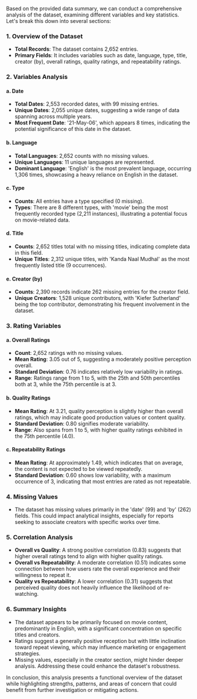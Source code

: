 Based on the provided data summary, we can conduct a comprehensive analysis of the dataset, examining different variables and key statistics. Let's break this down into several sections:

### 1. Overview of the Dataset
- **Total Records**: The dataset contains 2,652 entries. 
- **Primary Fields**: It includes variables such as date, language, type, title, creator (by), overall ratings, quality ratings, and repeatability ratings. 

### 2. Variables Analysis

#### a. Date
- **Total Dates**: 2,553 recorded dates, with 99 missing entries.
- **Unique Dates**: 2,055 unique dates, suggesting a wide range of data spanning across multiple years.
- **Most Frequent Date**: '21-May-06', which appears 8 times, indicating the potential significance of this date in the dataset. 

#### b. Language
- **Total Languages**: 2,652 counts with no missing values. 
- **Unique Languages**: 11 unique languages are represented.
- **Dominant Language**: 'English' is the most prevalent language, occurring 1,306 times, showcasing a heavy reliance on English in the dataset.

#### c. Type
- **Counts**: All entries have a type specified (0 missing).
- **Types**: There are 8 different types, with 'movie' being the most frequently recorded type (2,211 instances), illustrating a potential focus on movie-related data.

#### d. Title
- **Counts**: 2,652 titles total with no missing titles, indicating complete data in this field.
- **Unique Titles**: 2,312 unique titles, with 'Kanda Naal Mudhal' as the most frequently listed title (9 occurrences).

#### e. Creator (by)
- **Counts**: 2,390 records indicate 262 missing entries for the creator field.
- **Unique Creators**: 1,528 unique contributors, with 'Kiefer Sutherland' being the top contributor, demonstrating his frequent involvement in the dataset.

### 3. Rating Variables

#### a. Overall Ratings
- **Count**: 2,652 ratings with no missing values.
- **Mean Rating**: 3.05 out of 5, suggesting a moderately positive perception overall.
- **Standard Deviation**: 0.76 indicates relatively low variability in ratings.
- **Range**: Ratings range from 1 to 5, with the 25th and 50th percentiles both at 3, while the 75th percentile is at 3. 

#### b. Quality Ratings
- **Mean Rating**: At 3.21, quality perception is slightly higher than overall ratings, which may indicate good production values or content quality. 
- **Standard Deviation**: 0.80 signifies moderate variability. 
- **Range**: Also spans from 1 to 5, with higher quality ratings exhibited in the 75th percentile (4.0).

#### c. Repeatability Ratings
- **Mean Rating**: At approximately 1.49, which indicates that on average, the content is not expected to be viewed repeatedly.
- **Standard Deviation**: 0.60 shows low variability, with a maximum occurrence of 3, indicating that most entries are rated as not repeatable.

### 4. Missing Values
- The dataset has missing values primarily in the 'date' (99) and 'by' (262) fields. This could impact analytical insights, especially for reports seeking to associate creators with specific works over time.

### 5. Correlation Analysis
- **Overall vs Quality**: A strong positive correlation (0.83) suggests that higher overall ratings tend to align with higher quality ratings.
- **Overall vs Repeatability**: A moderate correlation (0.51) indicates some connection between how users rate the overall experience and their willingness to repeat it.
- **Quality vs Repeatability**: A lower correlation (0.31) suggests that perceived quality does not heavily influence the likelihood of re-watching.

### 6. Summary Insights
- The dataset appears to be primarily focused on movie content, predominantly in English, with a significant concentration on specific titles and creators.
- Ratings suggest a generally positive reception but with little inclination toward repeat viewing, which may influence marketing or engagement strategies.
- Missing values, especially in the creator section, might hinder deeper analysis. Addressing these could enhance the dataset's robustness.

In conclusion, this analysis presents a functional overview of the dataset while highlighting strengths, patterns, and areas of concern that could benefit from further investigation or mitigating actions.